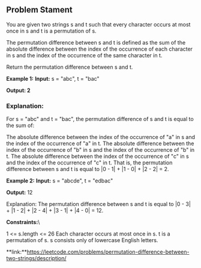 
## Problem Stament

You are given two strings s and t such that every character occurs at most once in s and t is a permutation of s.

The permutation difference between s and t is defined as the sum of the absolute difference between the index of the occurrence of each character in s and the index of the occurrence of the same character in t.

Return the permutation difference between s and t.

 

**Example 1:**
**Input:** s = "abc", t = "bac"

**Output: 2** 
### Explanation:

For s = "abc" and t = "bac", the permutation difference of s and t is equal to the sum of:

The absolute difference between the index of the occurrence of "a" in s and the index of the occurrence of "a" in t.
The absolute difference between the index of the occurrence of "b" in s and the index of the occurrence of "b" in t.
The absolute difference between the index of the occurrence of "c" in s and the index of the occurrence of "c" in t.
That is, the permutation difference between s and t is equal to |0 - 1| + |1 - 0| + |2 - 2| = 2.

**Example 2:**
**Input:** s = "abcde", t = "edbac"

**Output:** 12

Explanation: The permutation difference between s and t is equal to |0 - 3| + |1 - 2| + |2 - 4| + |3 - 1| + |4 - 0| = 12.

 

**Constraints:**\\

1 <= s.length <= 26
Each character occurs at most once in s.
t is a permutation of s.
s consists only of lowercase English letters.

**link:**https://leetcode.com/problems/permutation-difference-between-two-strings/description/